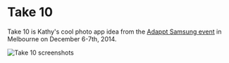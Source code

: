 Take 10
=======

Take 10 is Kathy's cool photo app idea from the [Adappt Samsung event](http://www.adappt.com.au) in Melbourne on December 6-7th, 2014.

![Take 10 screenshots](https://raw.githubusercontent.com/jkotchoff/take10/master/screenshots.jpg "Take 10 screenshots")
